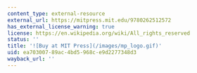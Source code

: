 ```yaml
---
content_type: external-resource
external_url: https://mitpress.mit.edu/9780262512572
has_external_license_warning: true
license: https://en.wikipedia.org/wiki/All_rights_reserved
status: ''
title: '![Buy at MIT Press](/images/mp_logo.gif)'
uid: ea703007-89ac-4bd5-968c-e9d2277348d3
wayback_url: ''
---
```


